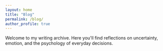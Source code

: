 ```yaml
---
layout: home
title: "Blog"
permalink: /blog/
author_profile: true
---
```


Welcome to my writing archive. Here you'll find reflections on uncertainty, emotion, and the psychology of everyday decisions.

